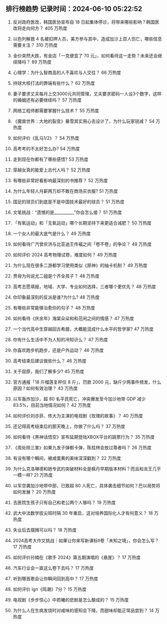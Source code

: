 
## 排行榜趋势 记录时间：2024-06-10 05:22:52
  
  1. 反对政府医改，韩国医协宣布自 18 日起集体停诊，将带来哪些影响？韩国医改将走向何方？ 405 万热度
    
  2. 以色列解救 4 名被扣押人员，美方参与其中，造成加沙上百人伤亡，哪些信息需要关注？ 310 万热度
    
  3. 金价突然大跌，有金店「一克便宜了 70 元」，如何看待这一走势？未来还会继续降吗？ 89 万热度
    
  4. 心理学：为什么智商高的人不喜欢与人交往？ 66 万热度
    
  5. 持球大核打法的弊端有些什么？ 62 万热度
    
  6. 妻子要求丈夫每月上交3000元共同管理，丈夫要求密码一人设3个数字，这样的婚姻还有必要继续吗？ 57 万热度
    
  7. 网络工程师都需要掌握什么技术？ 55 万热度
    
  8. 《魔兽世界：大地的裂变》暴雪其实用心去设计了，为什么玩家锐减？ 54 万热度
    
  9. 如何评价《乱马1/2》？ 54 万热度
    
  10. 高考考的不太好怎么办? 54 万热度
    
  11. 走到现在你都有了哪些感悟? 53 万热度
    
  12. 穿越女真的能爱上古代人吗？ 52 万热度
    
  13. 有哪些非常好看影响最深刻的书推荐？ 52 万热度
    
  14. 为什么年轻人月薪两万却不敢在商场买衣服? 51 万热度
    
  15. 国足的球员们到底是不是中国技术最好的球员？ 51 万热度
    
  16. 文笔挑战：“遗憾的是__________”你会怎么接？ 51 万热度
    
  17. 「有氧运动」和「无氧运动」哪个长期坚持下来更适合减肥？ 50 万热度
    
  18. 一个女人的最大底气是什么？ 49 万热度
    
  19. 如何看待广汽曾庆洪与比亚迪王传福之间「卷不卷」的争论？ 49 万热度
    
  20. 如何评价 2024 高考物理试卷，难度如何？ 49 万热度
    
  21. 为什么现在很多二游都学习使用类似《原神》的抽卡机制？ 49 万热度
    
  22. 贾母为何说尤二姐是个齐全孩子？ 48 万热度
    
  23. 高考志愿填报，地域、大学、专业如何选择，三者哪个更优先？ 48 万热度
    
  24. 你印象最深刻的反派是谁?为什么? 48 万热度
    
  25. 有哪些非常能够治愈你的句子？ 48 万热度
    
  26. 如何看待《庆余年》海棠朵朵和和范闲之间的情感？ 47 万热度
    
  27. 一个当代高中生穿越回古希腊，大概能混成什么水平的哲学家? 47 万热度
    
  28. 你有什么生活中不为人知的冷知识么？ 47 万热度
    
  29. 你喜欢跑步机跑步，还是户外运动？ 46 万热度
    
  30. 高考结束后建议做些什么？ 46 万热度
    
  31. 关于屈原，我们了解多少? 45 万热度
    
  32. 官方通报「18 斤榴莲复秤仅 8 斤」，罚款 2000 元，缺斤少两事件频发，什么原因？如何有效治理？ 43 万热度
    
  33. 以军轰炸加沙，超 80 名平民死亡，冲突爆发至今加沙地带 GDP 减少 83.5%，目前当地情况如何？ 42 万热度
    
  34. 如何评价刘亦菲、佟大为主演的电视剧《玫瑰的故事》？ 40 万热度
    
  35. 还记得高考结束后的那天晚上，你做了什么吗？ 37 万热度
    
  36. 如何看待《黑神话悟空》宣布延期登陆XBOX平台的跳票行为？ 35 万热度
    
  37. 《周处除三害》如果九发子弹都卡弹，陈桂林会放过尊者吗？ 26 万热度
    
  38. 有没有哪个瞬间，被咸蛋黄的美味深深戳到？ 22 万热度
    
  39. 为什么克洛琳德和她专武的突破材料全是枫丹早期版本材料？而且和龙王几乎一模一样? 21 万热度
    
  40. 以军空袭加沙地带中部，已致超 80 人死亡，具体袭击细节如何？巴以局势将如何发展？ 20 万热度
    
  41. 去医院生孩子只有自己和老公两个人够吗？ 19 万热度
    
  42. 武大中法数学拔尖班时隔 30 年重启，这对培养国际化人才有何意义？ 18 万热度
    
  43. 失业后去摆摊可以吗？ 18 万热度
    
  44. 2024高考大作文挑战｜如果让你来写新课标II卷「未知之境」，你会怎么写？ 17 万热度
    
  45. 如何评价孙楠在《歌手 2024》第五期演唱的《悬崖》？ 17 万热度
    
  46. 汽车行业会一直这么卷下去吗？ 17 万热度
    
  47. 听到哪首歌会让你瞬间回到高中？ 17 万热度
    
  48. 如何评价 ign《鸣潮》7分？ 15 万热度
    
  49. 电视剧《步步惊心》中若曦的悲剧是怎么酿成的？ 15 万热度
    
  50. 为什么人在生病发烧时对咸味的感知会下降，而甜味却能正常品尝到？ 14 万热度
    
